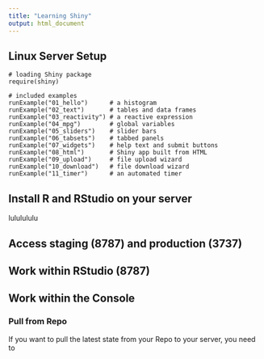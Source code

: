 ```yaml
---
title: "Learning Shiny"
output: html_document
---
```


## Linux Server Setup

```{}
# loading Shiny package
require(shiny)

# included examples
runExample("01_hello")      # a histogram
runExample("02_text")       # tables and data frames
runExample("03_reactivity") # a reactive expression
runExample("04_mpg")        # global variables
runExample("05_sliders")    # slider bars
runExample("06_tabsets")    # tabbed panels
runExample("07_widgets")    # help text and submit buttons
runExample("08_html")       # Shiny app built from HTML
runExample("09_upload")     # file upload wizard
runExample("10_download")   # file download wizard
runExample("11_timer")      # an automated timer

```


## Install R and RStudio on your server
lululululu

## Access staging (8787) and production (3737)

## Work within RStudio (8787)

## Work within the Console

### Pull from Repo
If you want to pull the latest state from your Repo to your server, you need to 

